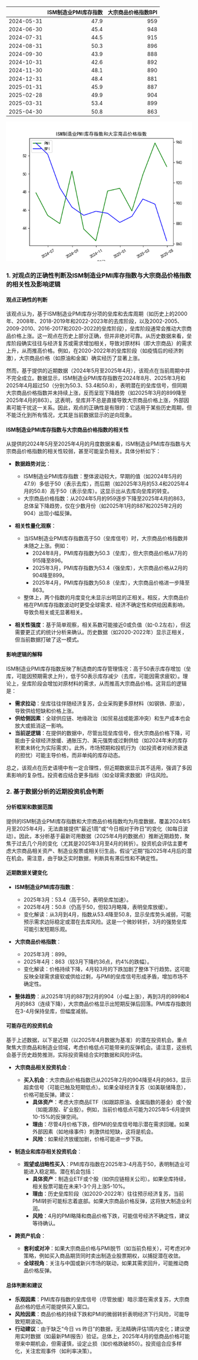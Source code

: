 |            |   ISM制造业PMI库存指数 |   大宗商品价格指数BPI |
|:-----------|-----------------------:|----------------------:|
| 2024-05-31 |                   47.9 |                   959 |
| 2024-06-30 |                   45.4 |                   948 |
| 2024-07-31 |                   44.5 |                   915 |
| 2024-08-31 |                   50.3 |                   896 |
| 2024-09-30 |                   43.9 |                   888 |
| 2024-10-31 |                   42.6 |                   892 |
| 2024-11-30 |                   48.1 |                   890 |
| 2024-12-31 |                   48.4 |                   881 |
| 2025-01-31 |                   45.9 |                   887 |
| 2025-02-28 |                   49.9 |                   904 |
| 2025-03-31 |                   53.4 |                   899 |
| 2025-04-30 |                   50.8 |                   863 |

![图](PMI_BPI.png)

### 1. 对观点的正确性判断及ISM制造业PMI库存指数与大宗商品价格指数的相关性及影响逻辑

#### 观点正确性的判断
该观点认为，基于ISM制造业PMI库存分项的垒库和去库周期（如历史上的2000年、2008年、2018-2019年和2022-2023年的去库阶段，以及2002-2005、2009-2010、2016-2017和2020-2022的垒库阶段），垒库阶段通常会推动大宗商品价格上涨。这一观点在历史上部分正确，但并非绝对可靠。从历史数据来看，垒库阶段确实往往与经济复苏或需求增加相关，导致对原材料（即大宗商品）的需求上升，从而推高价格。例如，在2020-2022年的垒库阶段（如疫情后的经济刺激），大宗商品价格（如原油和金属）确实经历了显著上涨。

然而，基于提供的近期数据（2024年5月至2025年4月），该观点在当前周期中并不完全成立。数据显示，ISM制造业PMI库存指数在2024年8月、2025年3月和2025年4月超过50（分别为50.3、53.4和50.8），表明潜在的垒库信号，但同期大宗商品价格指数并未持续上涨，反而呈现下降趋势（如2025年3月的899降至2025年4月的863）。这表明，垒库并不总是直接导致大宗商品价格上涨，外部因素可能干扰这一关系。因此，观点的正确性是有限的：它适用于某些历史周期，但不能泛化到所有情况，尤其是当前数据显示的逆向现象。

#### ISM制造业PMI库存指数与大宗商品价格指数的相关性
从提供的2024年5月至2025年4月的月度数据来看，ISM制造业PMI库存指数与大宗商品价格指数的相关性较弱，甚至可能呈负相关。具体分析如下：

- **数据趋势对比**：
  - ISM制造业PMI库存指数：整体波动较大，早期的值（如2024年5月的47.9）多低于50（表示去库），而后期（如2025年3月的53.4和2025年4月的50.8）高于50（表示垒库）。这显示出从去库向垒库的转变。
  - 大宗商品价格指数：从2024年5月的959逐步下降至2025年4月的863，总体呈下降趋势，仅在少数月份（如2025年1月的887和2025年2月的904）出现小幅反弹。

- **相关性量化观察**：
  - 当ISM制造业PMI库存指数高于50（垒库信号）时，大宗商品价格指数并未随之上涨。例如：
    - 2024年8月，PMI库存指数为50.3（垒库），但大宗商品价格从7月的915降至896。
    - 2025年3月，PMI库存指数为53.4（强垒库），大宗商品价格从2月的904降至899。
    - 2025年4月，PMI库存指数为50.8（垒库），大宗商品价格进一步降至863。
  - 整体上，两个指数的月度变化未显示出明显的正相关。相反，大宗商品价格在PMI库存指数波动时更受全球需求、经济不确定性和供给因素影响，导致负相关或无显著相关。

- **相关性强度**：基于简单观察，相关系数可能接近0或负值（如-0.2左右），但这需要更正式的统计分析来确认。历史数据（如2020-2022年）显示正相关，但当前数据打破了这一模式。

#### 影响逻辑的解释
ISM制造业PMI库存指数反映了制造商的库存管理情况：高于50表示库存增加（垒库，可能因预期需求上升），低于50表示库存减少（去库，可能因需求疲软）。理论上，垒库阶段会增加对原材料的需求，从而推高大宗商品价格。这背后的逻辑是：

- **需求拉动**：垒库往往伴随经济复苏，企业采购更多原材料（如钢铁、原油），导致供给短缺和价格上涨。
- **供给侧因素**：全球供应链、地缘政治（如贸易战或能源冲突）和生产成本也会放大或抵消这一影响。
- **当前逆逻辑**：在提供的数据中，尽管出现垒库信号，但大宗商品价格下降，可能由于全球经济放缓、通胀压力、美元强势或过剩供给（如2024年末的库存积累未转化为实际需求）。此外，市场预期和投机行为（如投资者对经济衰退的担忧）可能主导价格，而非单纯的库存动态。

总之，该观点在历史语境中有一定合理性，但近期数据显示其不适用，强调了多因素影响的复杂性。投资者应结合更多指标（如全球需求数据）评估风险。

### 2. 基于数据分析的近期投资机会判断

#### 分析框架和数据范围
提供的ISM制造业PMI库存指数和大宗商品价格指数均为月度数据，覆盖2024年5月至2025年4月，无法直接提供“最近1周”或“今日相对于昨日”的变化（如每日波动）。因此，本分析基于最新可用数据（2025年4月的数据点）推断近期趋势，聚焦于过去几个月的变化（尤其是2025年3月至4月的转折）。投资机会评估主要考虑大宗商品相关资产、制造业股票或相关衍生品，假设“近期”指2025年4月后的潜在机会。需注意，由于缺乏实时数据，判断具有滞后性和不确定性。

#### 近期数据关键变化
- **ISM制造业PMI库存指数**：
  - 2025年3月：53.4（高于50，表明垒库加速）。
  - 2025年4月：50.8（仍高于50，但较3月略降，表明垒库放缓）。
  - 变化解读：从3月到4月，指数从53.4降至50.8，显示垒库势头减弱，可能预示需求边际稳定或潜在去库风险。这是一个微妙转折，3月的强势垒库可能引发短期乐观。

- **大宗商品价格指数**：
  - 2025年3月：899。
  - 2025年4月：863（较3月下降约36点，约4%的跌幅）。
  - 变化解读：价格持续下降，4月较3月的下跌加剧了整体下行趋势。这可能反映全球需求疲软或供给过剩，与PMI的垒库信号形成矛盾，增加市场不确定性。

- **整体趋势**：从2025年1月的887到2月的904（小幅上涨），再到3月的899和4月的863（连续下降），大宗商品价格显示出短期反弹后回落。PMI库存指数则在3-4月保持垒库，但幅度减弱。

#### 可能存在的投资机会
基于上述数据，以下是近期（以2025年4月数据为基准）的潜在投资机会。重点聚焦大宗商品和制造业领域，考虑价格低点可能带来的反弹机会。请注意，这些机会基于历史趋势推测，实际投资需结合实时数据和风险评估。

- **大宗商品相关投资机会**：
  - **买入机会**：大宗商品价格指数已从2025年2月的904降至4月的863，显示超卖信号（可能已触及短期低点）。如果全球经济复苏（如美联储降息），价格可能反弹。建议：
    - **具体资产**：考虑大宗商品ETF（如跟踪原油、金属指数的基金）或个股（如能源股、矿业股）。例如，当前价格低点可能为2025年5-6月提供10-15%的反弹空间。
    - **理由**：尽管4月价格下跌，但PMI的垒库信号暗示潜在需求回暖。如果外部因素（如地缘事件）刺激供给短缺，这将是机会。
    - **风险**：如果经济放缓加剧，价格可能进一步下跌。

- **制造业和库存相关投资机会**：
  - **观望或战略性买入**：PMI库存指数在2025年3-4月高于50，表明制造业可能进入稳定期。潜在机会包括：
    - **具体资产**：制造业ETF或个股（如供应链相关公司）。如果垒库持续，相关股票可能在未来1-3个月上涨5-10%。
    - **理由**：历史垒库阶段（如2020-2022年）往往预示经济复苏，当前PMI转折可能标志着底部。如果大宗商品价格反弹，这将放大制造业利润。
    - **风险**：4月的PMI略降和商品价格下跌，可能信号经济不确定性，建议等待确认。

- **跨资产机会**：
  - **套利或对冲**：如果大宗商品价格与PMI脱节（如当前负相关），可考虑对冲策略，例如买入商品期货同时卖出制造业股票期权，以捕捉潜在收敛。
  - **全球视角**：关注与中国或新兴市场的联动，如果其需求回升，可能推动商品价格反弹。

#### 总体判断和建议
- **乐观因素**：PMI库存指数的垒库信号（尽管放缓）暗示潜在需求复苏，大宗商品价格的低点可能提供买入窗口。
- **风险因素**：商品价格的持续下跌和PMI的微弱转折表明经济下行风险，可能导致短期波动。
- **行动建议**：由于缺乏“今日 vs 昨日”的数据，无法精确评估1周内变化；建议使用实时数据（如最新PMI报告）验证。总体上，2025年4月的低商品价格可能带来中期机会，但需谨慎，设定止损（如价格跌破850）。投资组合应多样化，关注宏观事件（如利率决策）。